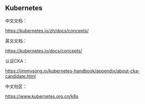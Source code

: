 ## Kubernetes

中文文档：

https://kubernetes.io/zh/docs/concepts/

英文文档：

https://kubernetes.io/docs/concepts/

认证CKA：

https://jimmysong.io/kubernetes-handbook/appendix/about-cka-candidate.html

中文社区：

https://www.kubernetes.org.cn/k8s